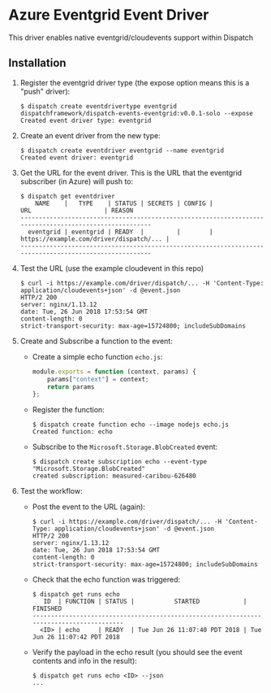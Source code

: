 # Azure Eventgrid Event Driver

This driver enables native eventgrid/cloudevents support within Dispatch

## Installation

1. Register the eventgrid driver type (the expose option means this is a "push" driver):

    ```
    $ dispatch create eventdrivertype eventgrid dispatchframework/dispatch-events-eventgrid:v0.0.1-solo --expose
    Created event driver type: eventgrid
    ```

2. Create an event driver from the new type:

    ```
    $ dispatch create eventdriver eventgrid --name eventgrid
    Created event driver: eventgrid
    ```

3. Get the URL for the event driver.  This is the URL that the eventgrid subscriber (in Azure) will push to:

    ```
    $ dispatch get eventdriver
        NAME    |   TYPE    | STATUS | SECRETS | CONFIG |                  URL                    | REASON
    -------------------------------------------------------------------------------------------------------
      eventgrid | eventgrid | READY  |         |        | https://example.com/driver/dispatch/... |
    -------------------------------------------------------------------------------------------------------
    ```

4. Test the URL (use the example cloudevent in this repo)

    ```
    $ curl -i https://example.com/driver/dispatch/... -H 'Content-Type: application/cloudevents+json' -d @event.json
    HTTP/2 200
    server: nginx/1.13.12
    date: Tue, 26 Jun 2018 17:53:54 GMT
    content-length: 0
    strict-transport-security: max-age=15724800; includeSubDomains
    ```

5. Create and Subscribe a function to the event:

    - Create a simple echo function `echo.js`:
        ```javascript
        module.exports = function (context, params) {
            params["context"] = context;
            return params
        };
        ```
    - Register the function:
        ```
        $ dispatch create function echo --image nodejs echo.js
        Created function: echo
        ```
    - Subscribe to the `Microsoft.Storage.BlobCreated` event:
        ```
        $ dispatch create subscription echo --event-type "Microsoft.Storage.BlobCreated"
        created subscription: measured-caribou-626480
        ```

6. Test the workflow:

    - Post the event to the URL (again):
        ```
        $ curl -i https://example.com/driver/dispatch/... -H 'Content-Type: application/cloudevents+json' -d @event.json
        HTTP/2 200
        server: nginx/1.13.12
        date: Tue, 26 Jun 2018 17:53:54 GMT
        content-length: 0
        strict-transport-security: max-age=15724800; includeSubDomains
        ```
    - Check that the echo function was triggered:
        ```
        $ dispatch get runs echo
           ID  | FUNCTION | STATUS |           STARTED            |           FINISHED
        ----------------------------------------------------------------------------------------
          <ID> | echo     | READY  | Tue Jun 26 11:07:40 PDT 2018 | Tue Jun 26 11:07:42 PDT 2018
        ```
    - Verify the payload in the echo result (you should see the event contents and info in the result):
        ```
        $ dispatch get runs echo <ID> --json
        ...
        ```